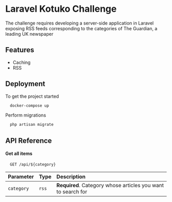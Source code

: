 # Laravel Kotuko Challenge
The challenge requires developing a server-side application in Laravel exposing RSS feeds
corresponding to the categories of The Guardian, a leading UK newspaper

## Features

- Caching
- RSS

## Deployment



To get the project started
```bash
  docker-compose up
```

Perform migrations
```bash
  php artisan migrate
```


## API Reference

#### Get all items



```http
  GET /api/${category}
```

| Parameter | Type     | Description                       |
| :-------- | :------- | :-------------------------------- |
| `category`      | `rss` | **Required**. Category whose articles you want to search for |





